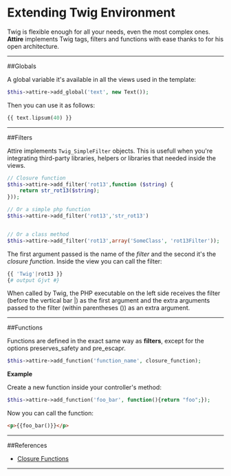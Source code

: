Extending Twig Environment
========

Twig is flexible enough for all your needs, even the most complex ones. **Attire** implements Twig tags, filters and functions with ease thanks to for his open architecture.

---

##Globals

A global variable it's available in all the views used in the template:

```php
$this->attire->add_global('text', new Text());
```

Then you can use it as follows:

```php
{{ text.lipsum(40) }}
```
---

##Filters

Attire implements ```Twig_SimpleFilter``` objects. This is usefull when you're integrating third-party libraries, helpers or libraries that needed inside the views.

```php
// Closure function
$this->attire->add_filter('rot13',function ($string) {
    return str_rot13($string);
}));

// Or a simple php function
$this->attire->add_filter('rot13','str_rot13')


// Or a class method
$this->attire->add_filter('rot13',array('SomeClass', 'rot13Filter'));
```

The first argument passed is the name of the *filter* and the second it's the *closure function*. Inside the view you can call the filter:

```php
{{ 'Twig'|rot13 }}
{# output Gjvt #}
```

When called by Twig, the PHP executable on the left side receives the filter (before the vertical bar |) as the first argument and the extra arguments passed to the filter (within parentheses ()) as an extra argument.

---

##Functions

Functions are defined in the exact same way as **filters**, except for the options preserves_safety and pre_escapr.

```php
$this->attire->add_function('function_name', closure_function);
```

**Example**

Create a new function inside your controller's method:

```php
$this->attire->add_function('foo_bar', function(){return "foo";});
```

Now you can call the function:

```html
<p>{{foo_bar()}}</p>
```

---

##References

* [Closure Functions](http://php.net/manual/en/functions.anonymous.php)

---